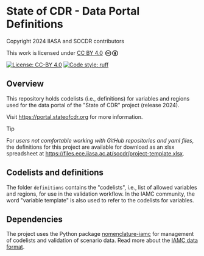 # State of CDR - Data Portal Definitions

Copyright 2024 IIASA and SOCDR contributors

This work is licensed under <a href="http://creativecommons.org/licenses/by/4.0/" target="_blank" rel="license noopener noreferrer" style="display:inline-block;">CC BY 4.0</a>
<a href="http://creativecommons.org/licenses/by/4.0/" target="_blank" rel="license noopener noreferrer" style="display:inline-block;">
<img style="height:15px!important;margin-left:3px;vertical-align:text-bottom;" src=".static/cc.svg"><img style="height:15px!important;margin-left:3px;vertical-align:text-bottom;" src=".static/by.svg"></a>

[![License: CC-BY 4.0](https://img.shields.io/github/license/iiasa/ecemf-workflow)](https://github.com/iiasa/ecemf-workflow/blob/main/LICENSE)
[![Code style: ruff](https://img.shields.io/endpoint?url=https://raw.githubusercontent.com/charliermarsh/ruff/main/assets/badge/v2.json)](https://github.com/astral-sh/ruff)

## Overview

This repository holds codelists (i.e., definitions) for variables and regions
used for the data portal of the "State of CDR" project (release 2024).

Visit https://portal.stateofcdr.org for more information.

> [!TIP]
> For *users not comfortable working with GitHub repositories and yaml files*,
> the definitions for this project are available for download as an xlsx spreadsheet
> at https://files.ece.iiasa.ac.at/socdr/project-template.xlsx.

## Codelists and definitions

The folder `definitions` contains the "codelists", i.e., list of allowed variables and
regions, for use in the validation workflow. In the IAMC community, the word
"variable template" is also used to refer to the codelists for variables.

## Dependencies

The project uses the Python package [nomenclature-iamc](https://nomenclature-iamc.readthedocs.io)
for management of codelists and validation of scenario data.
Read more about the [IAMC data format](https://docs.ece.iiasa.ac.at/iamc.html).